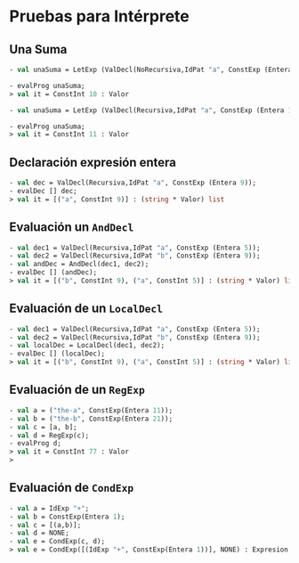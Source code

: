 Pruebas para Intérprete
=======================

## Una Suma

```sml
- val unaSuma = LetExp (ValDecl(NoRecursiva,IdPat "a", ConstExp (Entera 9)), ApExp (IdExp "+", ParExp (IdExp "a",ConstExp (Entera 1))));

- evalProg unaSuma;
> val it = ConstInt 10 : Valor
```
```sml
- val unaSuma = LetExp (ValDecl(Recursiva,IdPat "a", ConstExp (Entera 10)), ApExp (IdExp "+", ParExp (IdExp "a",ConstExp (Entera 1))));

- evalProg unaSuma;
> val it = ConstInt 11 : Valor
```

## Declaración expresión entera
```sml
- val dec = ValDecl(Recursiva,IdPat "a", ConstExp (Entera 9));
- evalDec [] dec;
> val it = [("a", ConstInt 9)] : (string * Valor) list
```

## Evaluación un `AndDecl`
```sml
- val dec1 = ValDecl(Recursiva,IdPat "a", ConstExp (Entera 5));
- val dec2 = ValDecl(Recursiva,IdPat "b", ConstExp (Entera 9));
- val andDec = AndDecl(dec1, dec2);
- evalDec [] (andDec);
> val it = [("b", ConstInt 9), ("a", ConstInt 5)] : (string * Valor) list
```

## Evaluación de un `LocalDecl`
```sml
- val dec1 = ValDecl(Recursiva,IdPat "a", ConstExp (Entera 5));
- val dec2 = ValDecl(Recursiva,IdPat "b", ConstExp (Entera 9));
- val localDec = LocalDecl(dec1, dec2);
- evalDec [] (localDec);
> val it = [("b", ConstInt 9), ("a", ConstInt 5)] : (string * Valor) list
```

## Evaluación de un `RegExp`
```sml
- val a = ("the-a", ConstExp(Entera 11));
- val b = ("the-b", ConstExp(Entera 21));
- val c = [a, b];
- val d = RegExp(c);
- evalProg d;
> val it = ConstInt 77 : Valor
> 
```

## Evaluación de `CondExp`
```sml
- val a = IdExp "+";
- val b = ConstExp(Entera 1);
- val c = [(a,b)];
- val d = NONE;
- val e = CondExp(c, d);
> val e = CondExp([(IdExp "+", ConstExp(Entera 1))], NONE) : Expresion
```